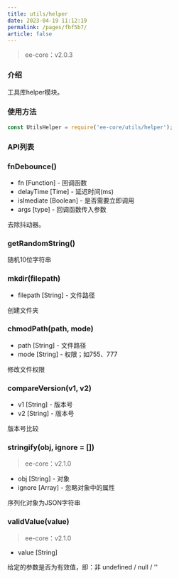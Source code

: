 ```yaml
---
title: utils/helper
date: 2023-04-19 11:12:19
permalink: /pages/fbf5b7/
article: false
---
```


> ee-core：v2.0.3

### 介绍
工具库helper模块。

### 使用方法
```javascript
const UtilsHelper = require('ee-core/utils/helper');
```

### API列表
### fnDebounce()

- fn [Function] - 回调函数
- delayTime [Time] - 延迟时间(ms)
- isImediate [Boolean] - 是否需要立即调用
- args [type] - 回调函数传入参数

去除抖动器。

### getRandomString()
随机10位字符串

### mkdir(filepath)

- filepath [String] - 文件路径

创建文件夹

### chmodPath(path, mode)

- path [String] - 文件路径
- mode [String] - 权限；如755、777

修改文件权限

### compareVersion(v1, v2)

- v1 [String] - 版本号
- v2 [String] - 版本号

版本号比较

### stringify(obj, ignore = [])
> ee-core：v2.1.0

- obj [String] - 对象
- ignore [Array] - 忽略对象中的属性

序列化对象为JSON字符串

### validValue(value)
> ee-core：v2.1.0

- value [String]

给定的参数是否为有效值，即：非 undefined / null / ''



 


